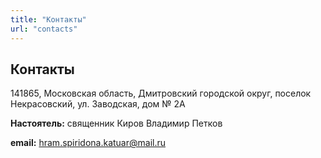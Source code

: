 ```yaml
---
title: "Контакты"
url: "contacts"
---
```


## Контакты

141865, Московская область, Дмитровский городской округ, поселок Некрасовский, ул. Заводская, дом № 2А

**Настоятель:** священник Киров Владимир Петков

**email:** hram.spiridona.katuar@mail.ru